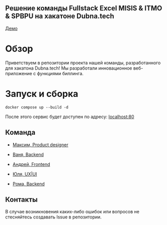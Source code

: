 ## Решение команды Fullstack Excel MISIS & ITMO & SPBPU на хакатоне Dubna.tech
[Демо](https://dubna24.ru)
# Обзор
Приветствуем в репозитории проекта нашей команды, разработанного для хакатона Dubna.tech! Мы разработали инновационное веб-приложение с функциями биллинга.

# Запуск и сборка  
```docker compose up --build -d```

После этого сервис будет доступен по адресу: [localhost:80](http://localhost:80)


## Команда

- [Максим, Product designer](https://t.me/MaksIgitov)

- [Ваня, Backend](https://t.me/maj0rio)

- [Андрей, Frontend](https://t.me/andrew_pontific)

- [Юля, UX|UI](https://t.me/deyyudu)

- [Рома, Backend](https://t.me/littump)


## Контакты

В случае возникновения каких-либо ошибок или вопросов не стесняйтесь создавать Issue в репозитории. 
